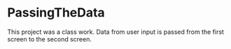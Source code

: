# PassingTheData
This project was a class work. Data from user input is passed from the first screen to the second screen.
